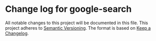 # Change log for google-search
All notable changes to this project will be documented in this file.
This project adheres to [Semantic Versioning].
The format is based on [Keep a Changelog].
	
[Semantic Versioning]: http://semver.org
[Keep a Changelog]: http://keepachangelog.com
